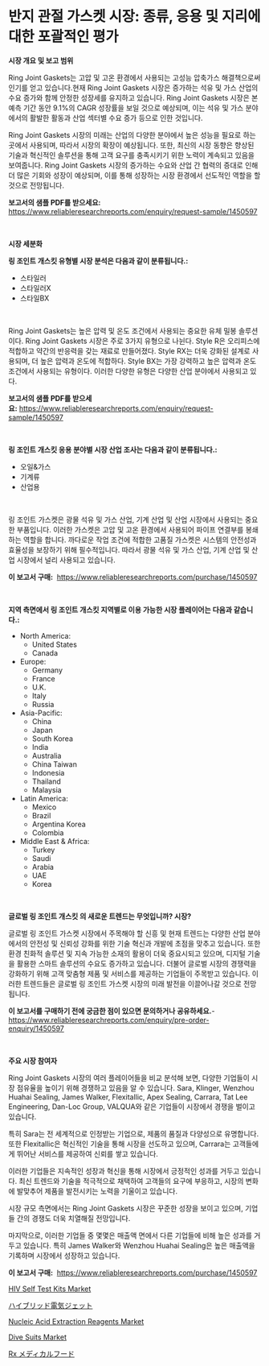 <p><h1>반지 관절 가스켓 시장: 종류, 응용 및 지리에 대한 포괄적인 평가</h1></p><p><strong>시장 개요 및 보고 범위</strong></p>
<p><p>Ring Joint Gaskets는 고압 및 고온 환경에서 사용되는 고성능 압축가스 해결책으로써 인기를 얻고 있습니다.현재 Ring Joint Gaskets 시장은 증가하는 석유 및 가스 산업의 수요 증가와 함께 안정한 성장세를 유지하고 있습니다. Ring Joint Gaskets 시장은 본 예측 기간 동안 9.1%의 CAGR 성장률을 보일 것으로 예상되며, 이는 석유 및 가스 분야에서의 활발한 활동과 산업 섹터별 수요 증가 등으로 인한 것입니다.</p><p>Ring Joint Gaskets 시장의 미래는 산업의 다양한 분야에서 높은 성능을 필요로 하는 곳에서 사용되며, 따라서 시장의 확장이 예상됩니다. 또한, 최신의 시장 동향은 향상된 기술과 혁신적인 솔루션을 통해 고객 요구를 충족시키기 위한 노력이 계속되고 있음을 보여줍니다. Ring Joint Gaskets 시장의 증가하는 수요와 산업 간 협력의 증대로 인해 더 많은 기회와 성장이 예상되며, 이를 통해 성장하는 시장 환경에서 선도적인 역할을 할 것으로 전망됩니다.</p></p>
<p><strong>보고서의 샘플 PDF를 받으세요:</strong> <a href="https://www.reliableresearchreports.com/enquiry/request-sample/1450597">https://www.reliableresearchreports.com/enquiry/request-sample/1450597</a></p>
<p>&nbsp;</p>
<p><strong>시장 세분화</strong></p>
<p><strong>링 조인트 개스킷 유형별 시장 분석은 다음과 같이 분류됩니다.:</strong></p>
<p><ul><li>스타일러</li><li>스타일러X</li><li>스타일BX</li></ul></p>
<p>&nbsp;</p>
<p><p>Ring Joint Gaskets는 높은 압력 및 온도 조건에서 사용되는 중요한 유체 밀봉 솔루션이다. Ring Joint Gaskets 시장은 주로 3가지 유형으로 나뉜다. Style R은 오리피스에 적합하고 약간의 반응력을 갖는 재료로 만들어졌다. Style RX는 더욱 강화된 설계로 사용되며, 더 높은 압력과 온도에 적합하다. Style BX는 가장 강력하고 높은 압력과 온도 조건에서 사용되는 유형이다. 이러한 다양한 유형은 다양한 산업 분야에서 사용되고 있다.</p></p>
<p><strong>보고서의 샘플 PDF를 받으세요:</strong>&nbsp;<a href="https://www.reliableresearchreports.com/enquiry/request-sample/1450597">https://www.reliableresearchreports.com/enquiry/request-sample/1450597</a></p>
<p>&nbsp;</p>
<p><strong> 링 조인트 개스킷 응용 분야별 시장 산업 조사는 다음과 같이 분류됩니다.:</strong></p>
<p><ul><li>오일&가스</li><li>기계류</li><li>산업용</li></ul></p>
<p>&nbsp;</p>
<p><p>링 조인트 가스켓은 광물 석유 및 가스 산업, 기계 산업 및 산업 시장에서 사용되는 중요한 부품입니다. 이러한 가스켓은 고압 및 고온 환경에서 사용되어 파이프 연결부를 봉쇄하는 역할을 합니다. 까다로운 작업 조건에 적합한 고품질 가스켓은 시스템의 안전성과 효율성을 보장하기 위해 필수적입니다. 따라서 광물 석유 및 가스 산업, 기계 산업 및 산업 시장에서 널리 사용되고 있습니다.</p></p>
<p><strong>이 보고서 구매:</strong>&nbsp; <a href="https://www.reliableresearchreports.com/purchase/1450597">https://www.reliableresearchreports.com/purchase/1450597</a></p>
<p>&nbsp;</p>
<p><strong>지역 측면에서 링 조인트 개스킷 지역별로 이용 가능한 시장 플레이어는 다음과 같습니다.:</strong></p>
<p><ul>
    <li>
        North America:
        <ul>
            <li>United States</li>
            <li>Canada</li>
        </ul>
    </li>
    <li>
        Europe:
        <ul>
            <li>Germany</li>
            <li>France</li>
            <li>U.K.</li>
            <li>Italy</li>
            <li>Russia</li>
        </ul>
    </li>
    <li>
        Asia-Pacific:
        <ul>
            <li>China</li>
            <li>Japan</li>
            <li>South Korea</li>
            <li>India</li>
            <li>Australia</li>
            <li>China Taiwan</li>
            <li>Indonesia</li>
            <li>Thailand</li>
            <li>Malaysia</li>
        </ul>
    </li>
    <li>
        Latin America:
        <ul>
            <li>Mexico</li>
            <li>Brazil</li>
            <li>Argentina Korea</li>
            <li>Colombia</li>
        </ul>
    </li>
    <li>
        Middle East & Africa:
        <ul>
            <li>Turkey</li>
            <li>Saudi</li>
            <li>Arabia</li>
            <li>UAE</li>
            <li>Korea</li>
        </ul>
    </li>
    </ul></p>
<p>&nbsp;</p>
<p><strong>글로벌 링 조인트 개스킷 의 새로운 트렌드는 무엇입니까? 시장?</strong></p>
<p><p>글로벌 링 조인트 가스켓 시장에서 주목해야 할 신흥 및 현재 트렌드는 다양한 산업 분야에서의 안전성 및 신뢰성 강화를 위한 기술 혁신과 개발에 초점을 맞추고 있습니다. 또한 환경 친화적 솔루션 및 지속 가능한 소재의 활용이 더욱 중요시되고 있으며, 디지털 기술을 활용한 스마트 솔루션의 수요도 증가하고 있습니다. 더불어 글로벌 시장의 경쟁력을 강화하기 위해 고객 맞춤형 제품 및 서비스를 제공하는 기업들이 주목받고 있습니다. 이러한 트렌드들은 글로벌 링 조인트 가스켓 시장의 미래 발전을 이끌어나갈 것으로 전망됩니다.</p></p>
<p><strong>이 보고서를 구매하기 전에 궁금한 점이 있으면 문의하거나 공유하세요.</strong>- <a href="https://www.reliableresearchreports.com/enquiry/pre-order-enquiry/1450597">https://www.reliableresearchreports.com/enquiry/pre-order-enquiry/1450597</a></p>
<p>&nbsp;</p>
<p><strong>주요 시장 참여자</strong></p>
<p><p>Ring Joint Gaskets 시장의 여러 플레이어들을 비교 분석해 보면, 다양한 기업들이 시장 점유율을 높이기 위해 경쟁하고 있음을 알 수 있습니다. Sara, Klinger, Wenzhou Huahai Sealing, James Walker, Flexitallic, Apex Sealing, Carrara, Tat Lee Engineering, Dan-Loc Group, VALQUA와 같은 기업들이 시장에서 경쟁을 벌이고 있습니다.</p><p>특히 Sara는 전 세계적으로 인정받는 기업으로, 제품의 품질과 다양성으로 유명합니다. 또한 Flexitallic은 혁신적인 기술을 통해 시장을 선도하고 있으며, Carrara는 고객들에게 뛰어난 서비스를 제공하여 신뢰를 쌓고 있습니다.</p><p>이러한 기업들은 지속적인 성장과 혁신을 통해 시장에서 긍정적인 성과를 거두고 있습니다. 최신 트렌드와 기술을 적극적으로 채택하여 고객들의 요구에 부응하고, 시장의 변화에 발맞추어 제품을 발전시키는 노력을 기울이고 있습니다.</p><p>시장 규모 측면에서는 Ring Joint Gaskets 시장은 꾸준한 성장을 보이고 있으며, 기업들 간의 경쟁도 더욱 치열해질 전망입니다.</p><p>마지막으로, 이러한 기업들 중 몇몇은 매출액 면에서 다른 기업들에 비해 높은 성과를 거두고 있습니다. 특히 James Walker와 Wenzhou Huahai Sealing은 높은 매출액을 기록하며 시장에서 성장하고 있습니다.</p></p>
<p><strong>이 보고서 구매:</strong>&nbsp;&nbsp;<a href="https://www.reliableresearchreports.com/purchase/1450597">https://www.reliableresearchreports.com/purchase/1450597</a></p>
<p><p><a href="https://issuu.com/reportprime-2/docs/hiv-self-test-kits-market-size-2030.pptx">HIV Self Test Kits Market</a></p><p><a href="https://github.com/mcbeesbxa270/Market-Research-Report-List-1/blob/main/31150834203.md">ハイブリッド電気ジェット</a></p><p><a href="https://issuu.com/reportprime-2/docs/nucleic-acid-extraction-reagents-market-size-2030.">Nucleic Acid Extraction Reagents Market</a></p><p><a href="https://github.com/BryceTownsendr/Market-Research-Report-List-4/blob/main/dive-suits-market.md">Dive Suits Market</a></p><p><a href="https://github.com/ksxzwxabcuynh011/Market-Research-Report-List-1/blob/main/13783754202.md">Rx メディカルフード</a></p></p>
